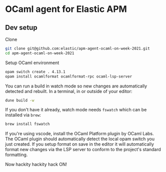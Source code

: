 # OCaml agent for Elastic APM

## Dev setup

Clone

```bash
git clone git@github.com:elastic/apm-agent-ocaml-on-week-2021.git
cd apm-agent-ocaml-on-week-2021
```

Setup OCaml environment

```bash
opam switch create . 4.13.1
opam install ocamlformat ocamlformat-rpc ocaml-lsp-server
```

You can run a build in watch mode so new changes are automatically detected and
rebuilt. In a terminal, in or outside of your editor:

```bash
dune build -w
```

If you don't have it already, watch mode needs `fswatch` which can be installed
via `brew`:

```bash
brew install fswatch
```

If you're using vscode, install the OCaml Platform plugin by OCaml Labs. The
OCaml plugin should automatically detect the local opam switch you just created.
If you setup format on save in the editor it will automatically format new
changes via the LSP server to conform to the project's standard formatting.

Now hackity hackity hack ON!
